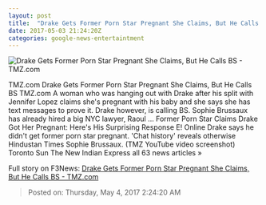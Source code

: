```yaml
---
layout: post
title:  "Drake Gets Former Porn Star Pregnant She Claims, But He Calls BS - TMZ.com"
date: 2017-05-03 21:24:20Z
categories: google-news-entertaintment
---
```


![Drake Gets Former Porn Star Pregnant She Claims, But He Calls BS - TMZ.com](http://ll-media.tmz.com/2017/05/03/0503-drake-rosee-devine-wenn-2-1200x630.jpg)

TMZ.com Drake Gets Former Porn Star Pregnant She Claims, But He Calls BS TMZ.com A woman who was hanging out with Drake after his split with Jennifer Lopez claims she's pregnant with his baby and she says she has text messages to prove it. Drake however, is calling BS. Sophie Brussaux has already hired a big NYC lawyer, Raoul ... Former Porn Star Claims Drake Got Her Pregnant: Here's His Surprising Response E! Online Drake says he didn't get former porn star pregnant. 'Chat history' reveals otherwise Hindustan Times Sophie Brussaux. (TMZ YouTube video screenshot) Toronto Sun The New Indian Express all 63 news articles »


Full story on F3News: [Drake Gets Former Porn Star Pregnant She Claims, But He Calls BS - TMZ.com](http://www.f3nws.com/n/WMpdrB)

> Posted on: Thursday, May 4, 2017 2:24:20 AM
